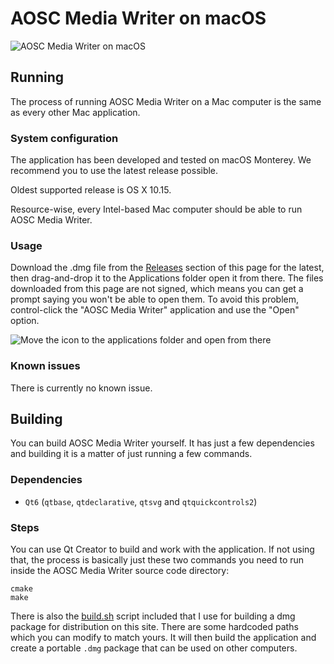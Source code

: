 # AOSC Media Writer on macOS

![AOSC Media Writer on macOS](/dist/screenshots/mac_main.png)

## Running

The process of running AOSC Media Writer on a Mac computer is the same as every other Mac application.

### System configuration

The application has been developed and tested on macOS Monterey. We recommend you to use the latest release possible.

Oldest supported release is OS X 10.15.

Resource-wise, every Intel-based Mac computer should be able to run AOSC Media Writer.

### Usage

Download the .dmg file from the [Releases](../../releases) section of this page for the latest, then drag-and-drop it to the Applications folder open it from there. The files downloaded from this page are not signed, which means you can get a prompt saying you won't be able to open them.
To avoid this problem, control-click the "AOSC Media Writer" application and use the "Open" option.

![Move the icon to the applications folder and open from there](/dist/screenshots/mac_open.png)


### Known issues 

There is currently no known issue.

## Building

You can build AOSC Media Writer yourself. It has just a few dependencies and building it is a matter of just running a few commands.

### Dependencies

* `Qt6` (`qtbase`, `qtdeclarative`, `qtsvg` and `qtquickcontrols2`)

### Steps

You can use Qt Creator to build and work with the application. If not using that, the process is basically just these two commands you need to run inside the AOSC Media Writer source code directory:

```
cmake
make
```

There is also the [build.sh](/dist/mac/build.sh) script included that I use for building a dmg package for distribution on this site. There are some hardcoded paths which you can modify to match yours. It will then build the application and create a portable `.dmg` package that can be used on other computers.

